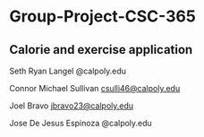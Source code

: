 # Group-Project-CSC-365

## Calorie and exercise application

Seth Ryan Langel  @calpoly.edu

Connor Michael Sullivan  csulli46@calpoly.edu

Joel Bravo  jbravo23@calpoly.edu

Jose De Jesus Espinoza  @calpoly.edu

